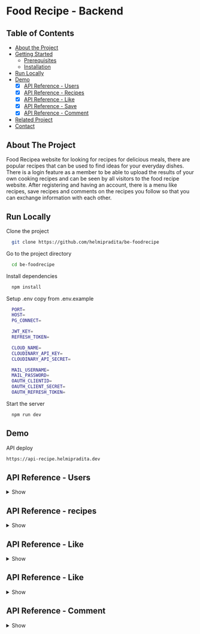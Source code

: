 # Food Recipe - Backend

## Table of Contents

* [About the Project](#about-the-project)
* [Getting Started](#getting-started)
  * [Prerequisites](#prerequisites)
  * [Installation](#installation)
* [Run Locally](https://github.com/helmipradita/be-foodrecipe/edit/main/README.md#run-locally)
* [Demo](https://github.com/helmipradita/be-foodrecipe/edit/main/README.md#demo)
  *  [x] [API Reference - Users](#api-reference---users)
  *  [x] [API Reference - Recipes](#api-reference---recipes)
  *  [x] [API Reference - Like](#api-reference---like)
  *  [x] [API Reference - Save](#api-reference---save)
  *  [x] [API Reference - Comment](#api-reference---comment)
* [Related Project](#related-project)
* [Contact](#contact)

## About The Project

Food Recipea website for looking for recipes for delicious meals, there are popular recipes that can be used to find ideas for your everyday dishes. There is a login feature as a member to be able to upload the results of your own cooking recipes and can be seen by all visitors to the food recipe website. After registering and having an account, there is a menu like recipes, save recipes and comments on the recipes you follow so that you can exchange information with each other.

## Run Locally

Clone the project

```bash
  git clone https://github.com/helmipradita/be-foodrecipe
```

Go to the project directory

```bash
  cd be-foodrecipe
```

Install dependencies

```bash
  npm install
```

Setup .env copy from .env.example

```bash
  PORT=
  HOST=
  PG_CONNECT=

  JWT_KEY=
  REFRESH_TOKEN=

  CLOUD_NAME=
  CLOUDINARY_API_KEY=
  CLOUDINARY_API_SECRET=

  MAIL_USERNAME=
  MAIL_PASSWORD=
  OAUTH_CLIENTID=
  OAUTH_CLIENT_SECRET=
  OAUTH_REFRESH_TOKEN=
```

Start the server

```bash
  npm run dev
```

## Demo

API deploy 

```bash
https://api-recipe.helmipradita.dev
```

## API Reference - Users

<details>
<summary>Show</summary>
<br>

#### Register

```
  POST /users/register
```

Field body form

| Field      | Type     | Description                     |
| :--------- | :------- | :------------------------------ |
| `name` | `string` | **Required**. name          |
| `email`    | `string` | **Required**. with format email |
| `phone`    | `string` | **Required**. with format phone |
| `password` | `string` | **Required**. password          |

Response 200

```json
{
  "success": true,
  "statusCode": 200,
  "data": {
    "email": "helmi.pradita.a@gmail.com"
  },
  "message": "register success please check your email"
}
```

#### Verification

```
  POST /users/verification
```

Field body form

| Field   | Type     | Description                            |
| :------ | :------- | :------------------------------------- |
| `email` | `string` | **Required**. with format email        |
| `otp`   | `string` | **Required**. otp get from inbox email |

Response 200

```json
{
  "success": true,
  "statusCode": 200,
  "data": "helmi.pradita.a@gmail.com",
  "message": "verification account success"
}
```

#### Forgot password

```
  POST /users/forgot-password
```

Field body form

| Field   | Type     | Description                     |
| :------ | :------- | :------------------------------ |
| `email` | `string` | **Required**. with format email |

Response 200

```json
{
  "success": true,
  "statusCode": 200,
  "data": null,
  "message": "send email success"
}
```

#### Reset password

```
  POST /users/reset-password/:token
```

Field body form

| Field   | Type     | Description                              |
| :------ | :------- | :--------------------------------------- |
| `token` | `string` | **Required**. token get from inbox email |
| `email` | `string` | **Required**. email |
| `password` | `string` | **Required**. password |

Response 200

```json
{
  "success": true,
  "statusCode": 200,
  "data": null,
  "message": "change password success"
}
```

#### Login

```
  POST /users/login
```

Field body form

| Field      | Type     | Description                     |
| :--------- | :------- | :------------------------------ |
| `email`    | `string` | **Required**. with format email |
| `password` | `string` | **Required**. password          |

Response 200

```json
{
  "success": true,
  "statusCode": 200,
  "data": {
    "id": "34224357-1a26-4e09-8e97-898a4ad66af9",
    "name": "Helmi Pradita",
    "email": "helmi.pradita.a@gmail.com",
    "phone": "085708572498",
    "photo": "https://res.cloudinary.com/dnu5su7ft/image/upload/v1672552579/default_profile.png",
    "token": "eyJhbGciOiJIUzI1NiIsInR5cCI6IkpXVCJ9.eyJpZCI6IjM0MjI0MzU3LTFhMjYtNGUwOS04ZTk3LTg5OGE0YWQ2NmFmOSIsImVtYWlsIjoiaGVsbWkucHJhZGl0YS5hQGdtYWlsLmNvbSIsImlhdCI6MTY3MzUxMDA1MCwiZXhwIjoxNjczNTEzNjUwfQ.POZH45wkR9boEahzlMNZ0f_eZAkhalm1V1ylxrK7yJk",
    "refreshToken": "eyJhbGciOiJIUzI1NiIsInR5cCI6IkpXVCJ9.eyJpZCI6IjM0MjI0MzU3LTFhMjYtNGUwOS04ZTk3LTg5OGE0YWQ2NmFmOSIsImVtYWlsIjoiaGVsbWkucHJhZGl0YS5hQGdtYWlsLmNvbSIsImlhdCI6MTY3MzUxMDA1MCwiZXhwIjoxNjczNTk2NDUwfQ.IVuv_NQVh-fWdK3ylx4WVrwa8N4kI2TJlvWorI-_5fU"
  },
  "message": "login success"
}
```

#### Get profile user

```
  GET /users
```

Field auth

| Field    | Type     | Description                             |
| :------- | :------- | :-------------------------------------- |
| `bearer` | `string` | **Required**. token from response login |

Response 200

```json
{
  "success": true,
  "statusCode": 200,
  "data": {
    "id": "34224357-1a26-4e09-8e97-898a4ad66af9",
    "name": "Helmi Pradita",
    "email": "helmi.pradita.a@gmail.com",
    "phone": "085708572498",
    "photo": "https://res.cloudinary.com/dnu5su7ft/image/upload/v1672552579/default_profile.png"
  },
  "message": "get data users success"
}
```

#### Edit profile user

```
  PUT /user/profile
```

Field auth

| Field    | Type     | Description                             |
| :------- | :------- | :-------------------------------------- |
| `bearer` | `string` | **Required**. token from response login |

Field body form

| Field      | Type     | Description            |
| :--------- | :------- | :--------------------- |
| `name` | `string` | **Required**. name |
| `email`     | `string` | **Required**. city     |
| `phone`    | `number` | **Required**. phone    |
| `photo`    | `file`   | **Required**. photo    |

Response 200

```json
{
  "success": true,
  "statusCode": 200,
  "data": {
    "id": "34224357-1a26-4e09-8e97-898a4ad66af9",
    "name": "Helmi Pradita update",
    "email": "helmi.pradita.a@gmail.com",
    "phone": "085708572498",
    "photo": "https://res.cloudinary.com/dnu5su7ft/image/upload/v1672552579/default_profile.png"
  },
  "message": "update data users success"
}
```

</details>

## API Reference - recipes

<details>
<summary>Show</summary>
<br>

#### get all recipes

```
  GET /recipes/all
```

Response 200

```json
{
  "success": true,
  "statusCode": 200,
  "data": [
    {
      "id": "825057b5-7f1a-495e-86a0-329e2e9ee94e",
      "title": "Nasi Goreng",
      "ingredients": "Nasi putih, Bawang putih, Minyak Goreng, Penyedap rasa",
      "photo": "http://res.cloudinary.com/dnu5su7ft/image/upload/v1673501227/foodrecipe/gxucm71tmnpsedjlhgcc.jpg",
      "videos": "youtube.com",
      "user_id": "3d3c5f0c-1733-491a-baa6-c5990d1b2eb2",
      "author": "Helmi Pradita pradita",
      "created_at": "tuesday  , 10 January   2023",
      "updated_at": "thursday , 12 January   2023"
    },
    {
      "id": "f3b5229f-2caa-45cd-aa8b-77ade69a7e46",
      "title": "Soto ayam",
      "ingredients": "Bumbu soto instant, ayam goreng di suwir kecil kecil, telur rebus",
      "photo": "http://res.cloudinary.com/dnu5su7ft/image/upload/v1673501269/foodrecipe/u6bi7xhbt7xixhethfcw.jpg",
      "videos": "youtube.com",
      "user_id": "3d3c5f0c-1733-491a-baa6-c5990d1b2eb2",
      "author": "Helmi Pradita pradita",
      "created_at": "tuesday  , 10 January   2023",
      "updated_at": "thursday , 12 January   2023"
    },
    {
      "id": "978dcc2b-f787-44d2-bce8-dd9b6e9ff4d4",
      "title": "Kare ayam",
      "ingredients": "Bumbu kare ayam, minyak goreng, ayam rebus",
      "photo": "http://res.cloudinary.com/dnu5su7ft/image/upload/v1673501316/foodrecipe/kb7awormojvfoasggepx.png",
      "videos": "youtube.com",
      "user_id": "3d3c5f0c-1733-491a-baa6-c5990d1b2eb2",
      "author": "Helmi Pradita pradita",
      "created_at": "tuesday  , 10 January   2023",
      "updated_at": "thursday , 12 January   2023"
    },
    {
      "id": "c79762f0-4dfb-46f3-bd3b-17c62f9ccfb1",
      "title": "Salad ",
      "ingredients": "Tomat, buncis, kentag bawang putih\r\nGula, Garam",
      "photo": "http://res.cloudinary.com/dnu5su7ft/image/upload/v1673501163/foodrecipe/vzdh9u3mixqpoozef08u.png",
      "videos": "youtube.com",
      "user_id": "3d3c5f0c-1733-491a-baa6-c5990d1b2eb2",
      "author": "Helmi Pradita pradita",
      "created_at": "wednesday, 11 January   2023",
      "updated_at": "thursday , 12 January   2023"
    }
  ],
  "message": "get recipes success",
  "pagination": {
    "currentPage": 1,
    "limit": 4,
    "totalData": 9,
    "totalPage": 3
  }
}
```

#### Add recipes

```
  POST /recipes
```

Field auth

| Field   | Type     | Description                            |
| :------ | :------- | :------------------------------------- |
| `bearer` | `string` | **Required**. token from response login        |

Field body form

| Field   | Type     | Description                            |
| :------ | :------- | :------------------------------------- |
| `title` | `string` | **Required**. title        |
| `ingredients`   | `string` | **Required**. ingredients |
| `videos`   | `string` | **Required**. videos |
| `photo`   | `string` | **Required**. photo |

Response 200

```json
{
  "success": true,
  "statusCode": 200,
  "data": {
    "id": "dddfe2ee-3688-4e68-b73f-32bf66661732",
    "title": "Insert baru 7",
    "ingredients": "Tepung terigu",
    "videos": "youtube.com",
    "user_id": "34224357-1a26-4e09-8e97-898a4ad66af9",
    "photo": "http://res.cloudinary.com/dnu5su7ft/image/upload/v1673915955/foodrecipe/rt9fe46qkeqffqebxc0c.jpg"
  },
  "message": "insert recipe success"
}
```

#### Get my recipes

```
  GET /recipes
```
Field auth

| Field   | Type     | Description                            |
| :------ | :------- | :------------------------------------- |
| `bearer` | `string` | **Required**. token from response login        |

Response 200

```json
{
  "success": true,
  "statusCode": 200,
  "data": [
    {
      "id": "dddfe2ee-3688-4e68-b73f-32bf66661732",
      "title": "Insert baru 7",
      "ingredients": "Tepung terigu",
      "photo": "http://res.cloudinary.com/dnu5su7ft/image/upload/v1673915955/foodrecipe/rt9fe46qkeqffqebxc0c.jpg",
      "videos": "youtube.com",
      "user_id": "34224357-1a26-4e09-8e97-898a4ad66af9",
      "author": "Helmi Pradita update",
      "created_at": "tuesday  , 17 January   2023",
      "updated_at": "tuesday  , 17 January   2023"
    }
  ],
  "message": "get data recipes success"
}
```

#### Detail recipes by id

```
  GET /recipes/dddfe2ee-3688-4e68-b73f-32bf66661732
```
Field auth

| Field   | Type     | Description                            |
| :------ | :------- | :------------------------------------- |
| `bearer` | `string` | **Required**. token from response login        |


Response 200

```json
{
  "success": true,
  "statusCode": 200,
  "data": {
    "id": "c79762f0-4dfb-46f3-bd3b-17c62f9ccfb1",
    "title": "Salad ",
    "ingredients": "Tomat, buncis, kentag bawang putih\r\nGula, Garam",
    "photo": "http://res.cloudinary.com/dnu5su7ft/image/upload/v1673501163/foodrecipe/vzdh9u3mixqpoozef08u.png",
    "videos": "youtube.com",
    "user_id": "3d3c5f0c-1733-491a-baa6-c5990d1b2eb2",
    "author": "Helmi Pradita pradita",
    "created_at": "wednesday, 11 January   2023",
    "updated_at": "thursday , 12 January   2023"
  },
  "message": "get data recipes success"
}
```

#### Edit recipes

```
  PUT /recipes/dddfe2ee-3688-4e68-b73f-32bf66661732
```

Field auth

| Field   | Type     | Description                            |
| :------ | :------- | :------------------------------------- |
| `bearer` | `string` | **Required**. token from response login        |

Field body form

| Field   | Type     | Description                            |
| :------ | :------- | :------------------------------------- |
| `title` | `string` | **Required**. title        |
| `ingredients`   | `string` | **Required**. ingredients |
| `videos`   | `string` | **Required**. videos |
| `photo`   | `string` | **Required**. photo |

Field body form

| Field      | Type     | Description                     |
| :--------- | :------- | :------------------------------ |
| `email`    | `string` | **Required**. with format email |
| `password` | `string` | **Required**. password          |

Response 200

```json
{
  "success": true,
  "statusCode": 200,
  "data": {
    "id": "dddfe2ee-3688-4e68-b73f-32bf66661732",
    "title": "Insert baru 1 update1",
    "ingredients": "Tepung update",
    "videos": "youtube.com update",
    "photo": "http://res.cloudinary.com/dnu5su7ft/image/upload/v1673916081/foodrecipe/fyoqygiqegyye7t6stce.jpg"
  },
  "message": "Edit recipe success"
}
```

#### Delete recipes

```
  DELETE /recipes/0a93d647-4318-4c7f-bc00-08549aac80ba
```

Field auth

| Field    | Type     | Description                             |
| :------- | :------- | :-------------------------------------- |
| `bearer` | `string` | **Required**. token from response login |

Response 200

```json
{
  "success": true,
  "statusCode": 200,
  "message": "delete recipe success"
}
```

</details>

## API Reference - Like

<details>
<summary>Show</summary>
<br>

#### Add like

```
  POST /like/f3b5229f-2caa-45cd-aa8b-77ade69a7e46
```
Field auth

| Field   | Type     | Description                            |
| :------ | :------- | :------------------------------------- |
| `bearer` | `string` | **Required**. token from response login        |

Response 200

```json
{
  "success": true,
  "statusCode": 200,
  "data": {
    "id": "63be9a64-2ead-4367-9312-26db85cd0cc9",
    "recipe_id": "f3b5229f-2caa-45cd-aa8b-77ade69a7e46",
    "user_id": "34224357-1a26-4e09-8e97-898a4ad66af9"
  },
  "message": "insert like recipe success"
}
```

#### Get my like

```
  GET /like
```

Field auth

| Field   | Type     | Description                            |
| :------ | :------- | :------------------------------------- |
| `bearer` | `string` | **Required**. token from response login        |


Response 200

```json
{
  "success": true,
  "statusCode": 200,
  "data": [
    {
      "id": "63be9a64-2ead-4367-9312-26db85cd0cc9",
      "recipe_id": "f3b5229f-2caa-45cd-aa8b-77ade69a7e46",
      "recipes_name": "Soto ayam",
      "user_id": "34224357-1a26-4e09-8e97-898a4ad66af9",
      "photo": "http://res.cloudinary.com/dnu5su7ft/image/upload/v1673501269/foodrecipe/u6bi7xhbt7xixhethfcw.jpg",
      "created_at": "tuesday  , 17 January   2023",
      "updated_at": "tuesday  , 17 January   2023"
    }
  ],
  "message": "get data like success"
}
```

#### Delete my like

```
  DELETE /like/63be9a64-2ead-4367-9312-26db85cd0cc9
```
Field auth

| Field   | Type     | Description                            |
| :------ | :------- | :------------------------------------- |
| `bearer` | `string` | **Required**. token from response login        |

Response 200

```json
{
  "success": true,
  "statusCode": 200,
  "message": "delete like success"
}a
```

</details>

## API Reference - Like

<details>
<summary>Show</summary>
<br>

#### Add save

```
  POST /save/bd6406cc-e48c-47d3-b670-5e9db42ea9df
```
Field auth

| Field   | Type     | Description                            |
| :------ | :------- | :------------------------------------- |
| `bearer` | `string` | **Required**. token from response login        |

Response 200

```json
{
  "success": true,
  "statusCode": 200,
  "data": {
    "id": "61088b3b-9e7d-4d89-b3ad-d0d7b2dc8369",
    "recipe_id": "bd6406cc-e48c-47d3-b670-5e9db42ea9df",
    "user_id": "34224357-1a26-4e09-8e97-898a4ad66af9"
  },
  "message": "insert like recipe success"
}
```

#### Get my save

```
  GET /save
```

Field auth

| Field   | Type     | Description                            |
| :------ | :------- | :------------------------------------- |
| `bearer` | `string` | **Required**. token from response login        |


Response 200

```json
{
  "success": true,
  "statusCode": 200,
  "data": [
    {
      "id": "61088b3b-9e7d-4d89-b3ad-d0d7b2dc8369",
      "recipe_id": "bd6406cc-e48c-47d3-b670-5e9db42ea9df",
      "recipes_name": "Nasi pecel",
      "user_id": "34224357-1a26-4e09-8e97-898a4ad66af9",
      "photo": "http://res.cloudinary.com/dnu5su7ft/image/upload/v1673501377/foodrecipe/y5ie2mwg6rtjdjpcrxbg.jpg",
      "created_at": "tuesday  , 17 January   2023",
      "updated_at": "tuesday  , 17 January   2023"
    }
  ],
  "message": "get data save success"
}
```

#### Delete my save

```
  DELETE /save/61088b3b-9e7d-4d89-b3ad-d0d7b2dc8369
```
Field auth

| Field   | Type     | Description                            |
| :------ | :------- | :------------------------------------- |
| `bearer` | `string` | **Required**. token from response login        |

Response 200

```json
{
  "success": true,
  "statusCode": 200,
  "message": "delete save success"
}a
```

</details>

## API Reference - Comment

<details>
<summary>Show</summary>
<br>

#### Add comment

```
  POST /comment/bd6406cc-e48c-47d3-b670-5e9db42ea9df
```
Field auth

| Field   | Type     | Description                            |
| :------ | :------- | :------------------------------------- |
| `bearer` | `string` | **Required**. token from response login        |

Field body form

| Field   | Type     | Description                            |
| :------ | :------- | :------------------------------------- |
| `comment` | `string` | **Required**. comment about recipes        |

Response 200

```json
{
  "success": true,
  "statusCode": 200,
  "data": {
    "id": "c5bf94c8-e0c8-4dd8-9e5c-63ae5f778bcd",
    "comment": "Resepnya mudah",
    "recipe_id": "bd6406cc-e48c-47d3-b670-5e9db42ea9df",
    "user_id": "34224357-1a26-4e09-8e97-898a4ad66af9"
  },
  "message": "insert comment success"
}
```

#### Get my comment

```
  GET /comment
```

Field auth

| Field   | Type     | Description                            |
| :------ | :------- | :------------------------------------- |
| `bearer` | `string` | **Required**. token from response login        |


Response 200

```json
{
  "success": true,
  "statusCode": 200,
  "data": [
    {
      "id": "c5bf94c8-e0c8-4dd8-9e5c-63ae5f778bcd",
      "comment": "Resepnya mudah",
      "recipes_id": "bd6406cc-e48c-47d3-b670-5e9db42ea9df",
      "recipes_name": "Nasi pecel",
      "user_id": "34224357-1a26-4e09-8e97-898a4ad66af9",
      "created_at": "tuesday  , 17 January   2023",
      "updated_at": "tuesday  , 17 January   2023"
    }
  ],
  "message": "get data comment success"
}
```

#### Get comment by id

```
  GET /comment/bd6406cc-e48c-47d3-b670-5e9db42ea9df
```

Field auth

| Field   | Type     | Description                            |
| :------ | :------- | :------------------------------------- |
| `bearer` | `string` | **Required**. token from response login        |


Response 200

```json
{
  "success": true,
  "statusCode": 200,
  "data": [
    {
      "id": "c5bf94c8-e0c8-4dd8-9e5c-63ae5f778bcd",
      "comment": "Resepnya mudah",
      "recipe_id": "bd6406cc-e48c-47d3-b670-5e9db42ea9df",
      "user_id": "34224357-1a26-4e09-8e97-898a4ad66af9",
      "name": "Helmi Pradita update",
      "photo": "https://res.cloudinary.com/dnu5su7ft/image/upload/v1672552579/default_profile.png",
      "created_at": "tuesday  , 17 January   2023",
      "updated_at": "tuesday  , 17 January   2023"
    },
    {
      "id": "99b37d5e-a29f-495b-9955-a600a5b2de23",
      "comment": "Nasi enak pecelnya enak",
      "recipe_id": "bd6406cc-e48c-47d3-b670-5e9db42ea9df",
      "user_id": "b9eca4dd-0ba1-4dfa-9a18-b10d99024083",
      "name": "Helmi Pradita",
      "photo": "https://res.cloudinary.com/dnu5su7ft/image/upload/v1672552579/default_profile.png",
      "created_at": "friday   , 13 January   2023",
      "updated_at": "friday   , 13 January   2023"
    },
    {
      "id": "c6ed4574-47fe-42a5-babd-a1b94f7caf7b",
      "comment": "test",
      "recipe_id": "bd6406cc-e48c-47d3-b670-5e9db42ea9df",
      "user_id": "3d3c5f0c-1733-491a-baa6-c5990d1b2eb2",
      "name": "Helmi Pradita pradita",
      "photo": "http://res.cloudinary.com/dnu5su7ft/image/upload/v1673323912/foodrecipe/grpcw52ozoszvwy3gere.jpg",
      "created_at": "wednesday, 11 January   2023",
      "updated_at": "wednesday, 11 January   2023"
    },
    {
      "id": "089c14d6-c216-40c7-bffa-36d62cdd0e44",
      "comment": "Enak banget update",
      "recipe_id": "bd6406cc-e48c-47d3-b670-5e9db42ea9df",
      "user_id": "3d3c5f0c-1733-491a-baa6-c5990d1b2eb2",
      "name": "Helmi Pradita pradita",
      "photo": "http://res.cloudinary.com/dnu5su7ft/image/upload/v1673323912/foodrecipe/grpcw52ozoszvwy3gere.jpg",
      "created_at": "tuesday  , 10 January   2023",
      "updated_at": "tuesday  , 10 January   2023"
    },
    {
      "id": "967b0909-4216-4db3-854b-b6bb7df1ae17",
      "comment": "Resepnya mudah di tirukan rasanya enak",
      "recipe_id": "bd6406cc-e48c-47d3-b670-5e9db42ea9df",
      "user_id": "3d3c5f0c-1733-491a-baa6-c5990d1b2eb2",
      "name": "Helmi Pradita pradita",
      "photo": "http://res.cloudinary.com/dnu5su7ft/image/upload/v1673323912/foodrecipe/grpcw52ozoszvwy3gere.jpg",
      "created_at": "tuesday  , 10 January   2023",
      "updated_at": "tuesday  , 10 January   2023"
    },
    {
      "id": "2a491aac-2910-49ab-9e78-b0c7edd11da1",
      "comment": "Rasanya enak",
      "recipe_id": "bd6406cc-e48c-47d3-b670-5e9db42ea9df",
      "user_id": "3d3c5f0c-1733-491a-baa6-c5990d1b2eb2",
      "name": "Helmi Pradita pradita",
      "photo": "http://res.cloudinary.com/dnu5su7ft/image/upload/v1673323912/foodrecipe/grpcw52ozoszvwy3gere.jpg",
      "created_at": "tuesday  , 10 January   2023",
      "updated_at": "tuesday  , 10 January   2023"
    },
    {
      "id": "07d34099-2506-4f5c-b519-d6f0cbd92712",
      "comment": "Resepnya mudah di praktekkan",
      "recipe_id": "bd6406cc-e48c-47d3-b670-5e9db42ea9df",
      "user_id": "3d3c5f0c-1733-491a-baa6-c5990d1b2eb2",
      "name": "Helmi Pradita pradita",
      "photo": "http://res.cloudinary.com/dnu5su7ft/image/upload/v1673323912/foodrecipe/grpcw52ozoszvwy3gere.jpg",
      "created_at": "tuesday  , 10 January   2023",
      "updated_at": "tuesday  , 10 January   2023"
    }
  ],
  "message": "get data comment success"
}
```
#### Edit comment

```
  PUT /comment/089c14d6-c216-40c7-bffa-36d62cdd0e44
```

Field auth

| Field   | Type     | Description                            |
| :------ | :------- | :------------------------------------- |
| `bearer` | `string` | **Required**. token from response login        |

Field body form

| Field   | Type     | Description                            |
| :------ | :------- | :------------------------------------- |
| `comment` | `string` | **Required**. comment about recipes        |


Response 200

```json
{
  "success": true,
  "statusCode": 200,
  "data": {
    "id": "089c14d6-c216-40c7-bffa-36d62cdd0e44",
    "comment": "Enak banget update",
    "recipe_id": "bd6406cc-e48c-47d3-b670-5e9db42ea9df",
    "user_id": "34224357-1a26-4e09-8e97-898a4ad66af9"
  },
  "message": "edit data comment success"
}
```

#### Delete my comment

```
  DELETE /comment/06577b2b-be01-42b8-99ba-e39c2effa255
```
Field auth

| Field   | Type     | Description                            |
| :------ | :------- | :------------------------------------- |
| `bearer` | `string` | **Required**. token from response login        |

Response 200

```json
{
  "success": true,
  "statusCode": 200,
  "message": "delete comment success"
}a
```

</details>
